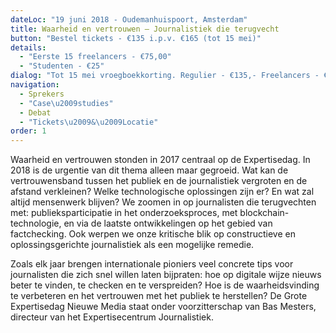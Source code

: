 ```yaml
---
dateLoc: "19 juni 2018 - Oudemanhuispoort, Amsterdam"
title: Waarheid en vertrouwen – Journalistiek die terugvecht
button: "Bestel tickets - €135 i.p.v. €165 (tot 15 mei)"
details:
  - "Eerste 15 freelancers - €75,00"
  - "Studenten - €25"
dialog: "Tot 15 mei vroegboekkorting. Regulier - €135,- Freelancers - €75,00. Studenten - €25,-"
navigation:
  - Sprekers
  - "Case\u2009studies"
  - Debat
  - "Tickets\u2009&\u2009Locatie"
order: 1
---
```

Waarheid en vertrouwen stonden in 2017 centraal op de Expertisedag. In 2018 is de urgentie van dit thema alleen maar gegroeid. 
Wat kan de vertrouwensband tussen het publiek en de journalistiek vergroten en de afstand verkleinen? Welke technologische oplossingen zijn er? En wat zal altijd mensenwerk blijven? We zoomen in op journalisten die terugvechten met: publieksparticipatie in het onderzoeksproces, met blockchain-technologie, en via de laatste ontwikkelingen op het gebied van factchecking. Ook werpen we onze kritische blik op constructieve en oplossingsgerichte journalistiek als een mogelijke remedie.

Zoals elk jaar brengen internationale pioniers veel concrete tips voor journalisten die zich snel willen laten bijpraten: hoe op digitale wijze nieuws beter te vinden, te checken en te verspreiden? Hoe is de waarheidsvinding te verbeteren en het vertrouwen met het publiek te herstellen? De Grote Expertisedag Nieuwe Media staat onder voorzitterschap van Bas Mesters, directeur van het Expertisecentrum Journalistiek.